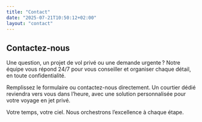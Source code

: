 ```yaml
---
title: "Contact"
date: "2025-07-21T10:50:12+02:00"
layout: "contact"
---
```



## Contactez-nous

Une question, un projet de vol privé ou une demande urgente ?
Notre équipe vous répond 24/7 pour vous conseiller et organiser chaque détail, en toute confidentialité.

Remplissez le formulaire ou contactez-nous directement.
Un courtier dédié reviendra vers vous dans l’heure, avec une solution personnalisée pour votre voyage en jet privé.

Votre temps, votre ciel. Nous orchestrons l’excellence à chaque étape.